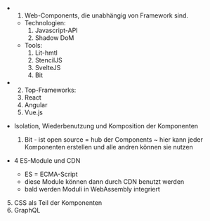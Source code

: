 * 1. Web-Components, die unabhängig von Framework sind.
    * Technologien:
        1. Javascript-API
        2. Shadow DoM
    * Tools:
        1. Lit-hmtl
        2. StencilJS
        3. SvelteJS
        4. Bit
* 2. Top-Frameworks:
    1. React
    2. Angular
    3. Vue.js
* Isolation, Wiederbenutzung und Komposition der Komponenten
    1. Bit - ist open source = hub der Components ~ hier kann jeder Komponenten erstellen und alle andren können sie nutzen

* 4 ES-Module und CDN
    * ES = ECMA-Script 
    * diese Module können dann durch CDN benutzt werden
    * bald werden Moduli in WebAssembly integriert
5. CSS als Teil der Komponenten
6. GraphQL